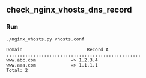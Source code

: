 ## **check_nginx_vhosts_dns_record**

###  Run

```
./nginx_vhosts.py vhosts.conf

Domain                        Record A
..................................................
www.abc.com				=> 1.2.3.4
www.aaa.com				=> 1.1.1.1
Total: 2
```

